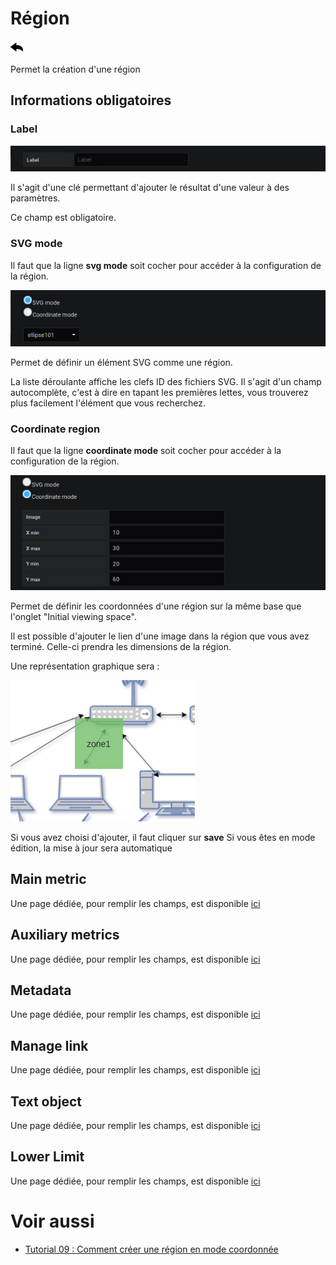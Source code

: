# Région

[![](../../screenshots/other/Go-back.png)](coordinates.md)

Permet la création d'une région

## Informations obligatoires

### Label

![label](../../screenshots/editor/coordinates/screen-region/label.jpg)

Il s'agit d'une clé permettant d'ajouter le résultat d'une valeur à des paramètres.

Ce champ est obligatoire.

### SVG mode

Il faut que la ligne **svg mode** soit cocher pour accéder à la configuration de la région.

![svg mode](../../screenshots/editor/coordinates/screen-region/coord-svg-mode.jpg)

Permet de définir un élément SVG comme une région.

La liste déroulante affiche les clefs ID des fichiers SVG. Il s'agit d'un champ autocomplète, c'est à dire en tapant les premières lettes, vous trouverez plus facilement l'élément que vous recherchez.

### Coordinate region

Il faut que la ligne **coordinate mode** soit cocher pour accéder à la configuration de la région.

![coordinate mode](../../screenshots/editor/coordinates/screen-region/coord-coordinate-mode.jpg)

Permet de définir les coordonnées d'une région sur la même base que l'onglet "Initial viewing space".

Il est possible d'ajouter le lien d'une image dans la région que vous avez terminé. Celle-ci prendra les dimensions de la région.

Une représentation graphique sera :

![coordinateZOne](../../screenshots/editor/coordinates/screen-region/zone1.png)

Si vous avez choisi d'ajouter, il faut cliquer sur **save** Si vous êtes en mode édition, la mise à jour sera automatique

## Main metric

Une page dédiée, pour remplir les champs, est disponible [ici](coordinates-main-metric.md)

## Auxiliary metrics

Une page dédiée, pour remplir les champs, est disponible [ici](coordinates-auxiliary-metric.md)

## Metadata

Une page dédiée, pour remplir les champs, est disponible [ici](coordinates-metadata.md)

## Manage link

Une page dédiée, pour remplir les champs, est disponible [ici](coordinates-manage-link.md)

## Text object

Une page dédiée, pour remplir les champs, est disponible [ici](coordinates-object-text.md)

## Lower Limit

Une page dédiée, pour remplir les champs, est disponible [ici](coordinates-lower-limit.md)

# Voir aussi

- [Tutorial 09 : Comment créer une région en mode coordonnée](../demo/tutorial09.md)
